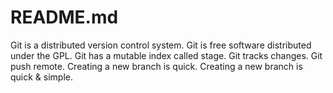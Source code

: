 # README.md #
Git is a distributed version control system.
Git is free software distributed under the GPL.
Git has a mutable index called stage.
Git tracks changes.
Git push remote.
Creating a new branch is quick.
Creating a new branch is quick & simple.
